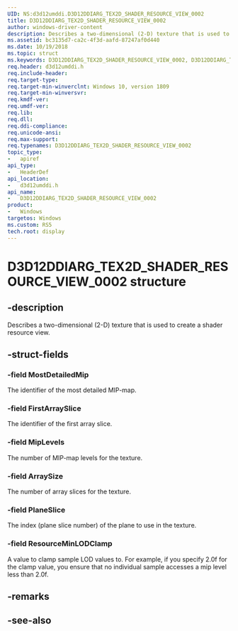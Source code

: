 ```yaml
---
UID: NS:d3d12umddi.D3D12DDIARG_TEX2D_SHADER_RESOURCE_VIEW_0002
title: D3D12DDIARG_TEX2D_SHADER_RESOURCE_VIEW_0002
author: windows-driver-content
description: Describes a two-dimensional (2-D) texture that is used to create a shader resource view.
ms.assetid: bc3135d7-ca2c-4f3d-aafd-87247af0d440
ms.date: 10/19/2018
ms.topic: struct
ms.keywords: D3D12DDIARG_TEX2D_SHADER_RESOURCE_VIEW_0002, D3D12DDIARG_TEX2D_SHADER_RESOURCE_VIEW_0002, 
req.header: d3d12umddi.h
req.include-header:
req.target-type:
req.target-min-winverclnt: Windows 10, version 1809
req.target-min-winversvr:
req.kmdf-ver:
req.umdf-ver:
req.lib:
req.dll:
req.ddi-compliance:
req.unicode-ansi:
req.max-support:
req.typenames: D3D12DDIARG_TEX2D_SHADER_RESOURCE_VIEW_0002
topic_type: 
-	apiref
api_type: 
-	HeaderDef
api_location: 
-	d3d12umddi.h
api_name: 
-	D3D12DDIARG_TEX2D_SHADER_RESOURCE_VIEW_0002
product:
-	Windows
targetos: Windows
ms.custom: RS5
tech.root: display
---
```


# D3D12DDIARG_TEX2D_SHADER_RESOURCE_VIEW_0002 structure

## -description

Describes a two-dimensional (2-D) texture that is used to create a shader resource view.

## -struct-fields

### -field MostDetailedMip

The identifier of the most detailed MIP-map.

### -field FirstArraySlice

The identifier of the first array slice.

### -field MipLevels

The number of MIP-map levels for the texture.

### -field ArraySize

The number of array slices for the texture.

### -field PlaneSlice

The index (plane slice number) of the plane to use in the texture.

### -field ResourceMinLODClamp
 
A value to clamp sample LOD values to. For example, if you specify 2.0f for the clamp value, you ensure that no individual sample accesses a mip level less than 2.0f.

## -remarks

## -see-also
